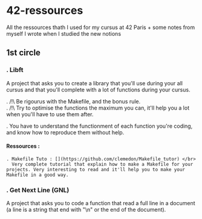 # 42-ressources
All the ressources thath I used for my cursus at 42 Paris + some notes from myself I wrote when I studied the new notions

## 1st circle
### . Libft
  A project that asks you to create a library that you'll use during your all cursus and that you'll complete with a lot of functions during your cursus.

  . /!\ Be rigourus with the Makefile, and the bonus rule. </br>
  . /!\ Try to optimise the functions the maximum you can, it'll help you a lot when you'll have to use them after.

  . You have to understand the functionment of each function you're coding, and know how to reproduce them without help.

  #### Ressources :
    . Makefile Tuto : [](https://github.com/clemedon/Makefile_tutor) </br>
      Very complete tutorial that explain how to make a Makefile for your projects. Very interesting to read and it'll help you to make your Makefile in a good way.

### . Get Next Line (GNL)
  A project that asks you to code a function that read a full line in a document (a line is a string that end with "\n" or the end of the document).
